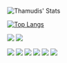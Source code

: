 ![Thamudis' Stats](https://github-readme-stats.vercel.app/api?username=thamudi&show_icons=true&theme=dark)

[![Top Langs](https://github-readme-stats.vercel.app/api/top-langs/?username=thamudi)](https://github.com/anuraghazra/github-readme-stats)

![](https://img.shields.io/badge/Instructor-Node-informational?style=flat&logo=node.jslogoColor=white&color=0078D4)
![](https://img.shields.io/badge/Instructor-JavaScript-informational?style=flat&logo=javascript&logoColor=white&color=0078D4)

![](https://img.shields.io/badge/Developer-Node-informational?style=flat&logo=node.jslogoColor=white&color=2bbc8a)
![](https://img.shields.io/badge/Developer-JavaScript-informational?style=flat&logo=javascript&logoColor=white&color=2bbc8a)
![](https://img.shields.io/badge/Developer-Typescript-informational?style=flat&logo=typescript&logoColor=white&color=2bbc8a)
![](https://img.shields.io/badge/Developer-HTML-informational?style=flat&logo=html5&logoColor=white&color=2bbc8a)
![](https://img.shields.io/badge/Developer-CSS-informational?style=flat&logo=css-wizardry&logoColor=white&color=2bbc8a)
![](https://img.shields.io/badge/Developer-Python-informational?style=flat&logo=pyhton-wizardry&logoColor=white&color=2bbc8a)
